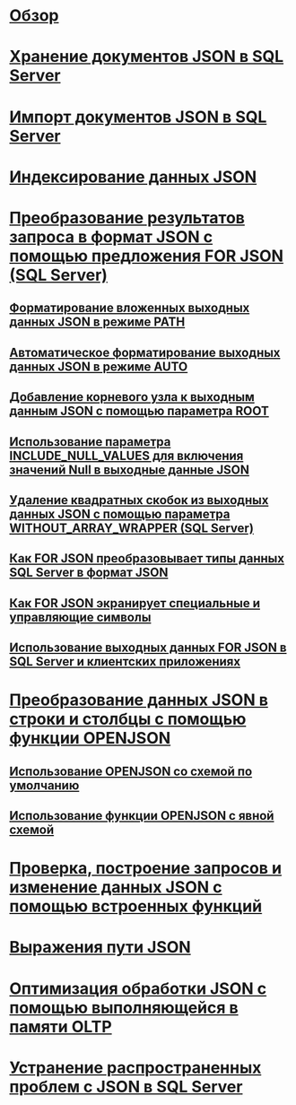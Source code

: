 # [Обзор](json-data-sql-server.md)  
# [Хранение документов JSON в SQL Server](store-json-documents-in-sql-tables.md)
# [Импорт документов JSON в SQL Server](import-json-documents-into-sql-server.md)  
# [Индексирование данных JSON](index-json-data.md)  
# [Преобразование результатов запроса в формат JSON с помощью предложения FOR JSON (SQL Server)](format-query-results-as-json-with-for-json-sql-server.md)  
## [Форматирование вложенных выходных данных JSON в режиме PATH](format-nested-json-output-with-path-mode-sql-server.md)  
## [Автоматическое форматирование выходных данных JSON в режиме AUTO](format-json-output-automatically-with-auto-mode-sql-server.md)  
## [Добавление корневого узла к выходным данным JSON с помощью параметра ROOT](add-a-root-node-to-json-output-with-the-root-option-sql-server.md)  
## [Использование параметра INCLUDE_NULL_VALUES для включения значений Null в выходные данные JSON](include-null-values-in-json-include-null-values-option.md)  
## [Удаление квадратных скобок из выходных данных JSON с помощью параметра WITHOUT_ARRAY_WRAPPER (SQL Server)](remove-square-brackets-from-json-without-array-wrapper-option.md)  
## [Как FOR JSON преобразовывает типы данных SQL Server в формат JSON](how-for-json-converts-sql-server-data-types-to-json-data-types-sql-server.md)  
## [Как FOR JSON экранирует специальные и управляющие символы](how-for-json-escapes-special-characters-and-control-characters-sql-server.md)  
## [Использование выходных данных FOR JSON в SQL Server и клиентских приложениях](use-for-json-output-in-sql-server-and-in-client-apps-sql-server.md)  
# [Преобразование данных JSON в строки и столбцы с помощью функции OPENJSON](convert-json-data-to-rows-and-columns-with-openjson-sql-server.md)  
## [Использование OPENJSON со схемой по умолчанию](use-openjson-with-the-default-schema-sql-server.md)  
## [Использование функции OPENJSON с явной схемой](use-openjson-with-an-explicit-schema-sql-server.md)  
# [Проверка, построение запросов и изменение данных JSON с помощью встроенных функций](validate-query-and-change-json-data-with-built-in-functions-sql-server.md)  
# [Выражения пути JSON](json-path-expressions-sql-server.md)  
# [Оптимизация обработки JSON с помощью выполняющейся в памяти OLTP](optimize-json-processing-with-in-memory-oltp.md)  
# [Устранение распространенных проблем с JSON в SQL Server](solve-common-issues-with-json-in-sql-server.md)  
